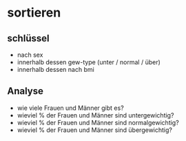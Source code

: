 # sortieren

## schlüssel

-   nach sex
-   innerhalb dessen gew-type (unter / normal / über)
-   innerhalb dessen nach bmi

## Analyse

-   wie viele Frauen und Männer gibt es?
-   wieviel % der Frauen und Männer sind untergewichtig?
-   wieviel % der Frauen und Männer sind normalgewichtig?
-   wieviel % der Frauen und Männer sind übergewichtig?
